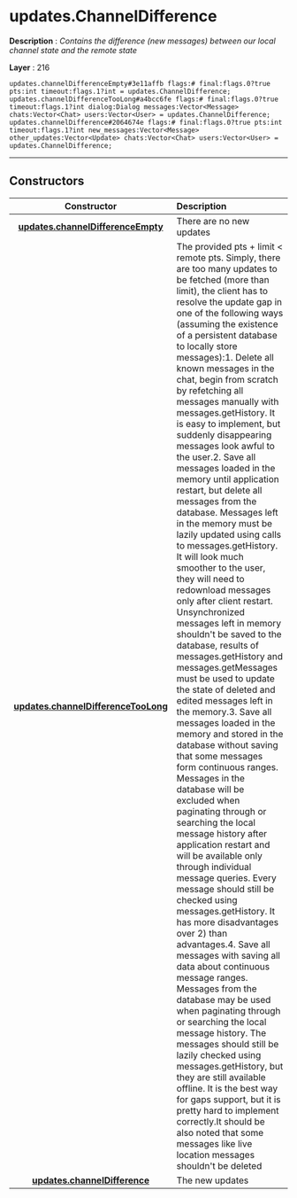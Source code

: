 # updates.ChannelDifference

**Description** : *Contains the difference \(new messages\) between our local channel state and the remote state*

**Layer** : 216

```tl
updates.channelDifferenceEmpty#3e11affb flags:# final:flags.0?true pts:int timeout:flags.1?int = updates.ChannelDifference;
updates.channelDifferenceTooLong#a4bcc6fe flags:# final:flags.0?true timeout:flags.1?int dialog:Dialog messages:Vector<Message> chats:Vector<Chat> users:Vector<User> = updates.ChannelDifference;
updates.channelDifference#2064674e flags:# final:flags.0?true pts:int timeout:flags.1?int new_messages:Vector<Message> other_updates:Vector<Update> chats:Vector<Chat> users:Vector<User> = updates.ChannelDifference;
```

---

## Constructors

| Constructor | Description |
| :---: | :--- |
| [**updates.channelDifferenceEmpty**](constructor/updates.channelDifferenceEmpty) | There are no new updates |
| [**updates.channelDifferenceTooLong**](constructor/updates.channelDifferenceTooLong) | The provided pts + limit < remote pts. Simply, there are too many updates to be fetched (more than limit), the client has to resolve the update gap in one of the following ways (assuming the existence of a persistent database to locally store messages):1. Delete all known messages in the chat, begin from scratch by refetching all messages manually with messages.getHistory. It is easy to implement, but suddenly disappearing messages look awful to the user.2. Save all messages loaded in the memory until application restart, but delete all messages from the database. Messages left in the memory must be lazily updated using calls to messages.getHistory.      It will look much smoother to the user, they will need to redownload messages only after client restart.      Unsynchronized messages left in memory shouldn't be saved to the database, results of messages.getHistory and messages.getMessages must be used to update the state of deleted and edited messages left in the memory.3. Save all messages loaded in the memory and stored in the database without saving that some messages form continuous ranges.      Messages in the database will be excluded when paginating through or searching the local message history after application restart and will be available only through individual message queries.      Every message should still be checked using messages.getHistory.      It has more disadvantages over 2) than advantages.4. Save all messages with saving all data about continuous message ranges.      Messages from the database may be used when paginating through or searching the local message history.      The messages should still be lazily checked using messages.getHistory, but they are still available offline.      It is the best way for gaps support, but it is pretty hard to implement correctly.It should be also noted that some messages like live location messages shouldn't be deleted |
| [**updates.channelDifference**](constructor/updates.channelDifference) | The new updates |